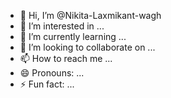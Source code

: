 - 👋 Hi, I’m @Nikita-Laxmikant-wagh
- 👀 I’m interested in ...
- 🌱 I’m currently learning ...
- 💞️ I’m looking to collaborate on ...
- 📫 How to reach me ...
- 😄 Pronouns: ...
- ⚡ Fun fact: ...

<!---
Nikita-Laxmikant-wagh/Nikita-Laxmikant-wagh is a ✨ special ✨ repository because its `README.md` (this file) appears on your GitHub profile.
You can click the Preview link to take a look at your changes.
--->
